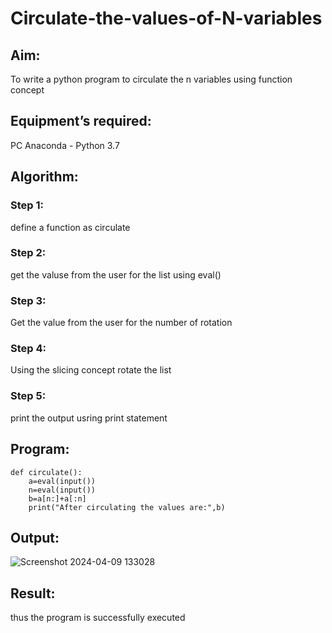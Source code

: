 # Circulate-the-values-of-N-variables
## Aim:
To write a python program to circulate the n variables using function concept
## Equipment’s required:
PC
Anaconda - Python 3.7
## Algorithm: 
### Step 1: 
define a function as circulate
### Step 2: 
get the valuse from the user for the list using eval()
### Step 3: 
Get the value from the user for the number of rotation
### Step 4: 
Using the slicing concept rotate the list
### Step 5: 
print the output usring print statement

## Program:
```
def circulate():
    a=eval(input())
    n=eval(input())
    b=a[n:]+a[:n]
    print("After circulating the values are:",b)
```
## Output:
![Screenshot 2024-04-09 133028](https://github.com/Keerthika23013559/Circulate-the-values-of-N-variables/assets/162658262/9517228a-be07-40bc-ade3-34e67636ac93)

## Result:
thus the program is successfully executed

